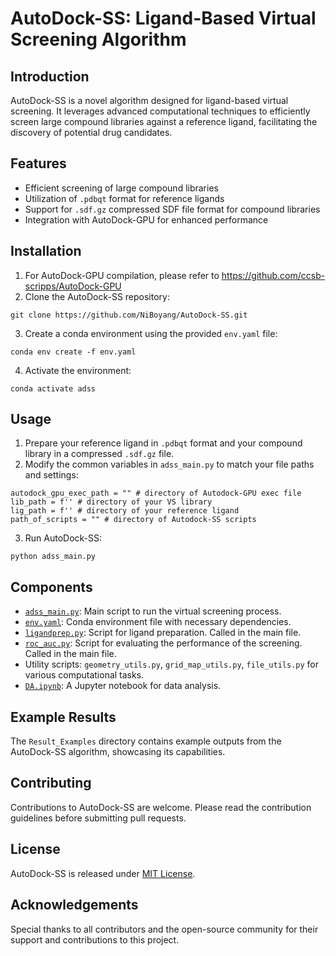 # AutoDock-SS: Ligand-Based Virtual Screening Algorithm

## Introduction
AutoDock-SS is a novel algorithm designed for ligand-based virtual screening. It leverages advanced computational techniques to efficiently screen large compound libraries against a reference ligand, facilitating the discovery of potential drug candidates.

## Features
- Efficient screening of large compound libraries
- Utilization of `.pdbqt` format for reference ligands
- Support for `.sdf.gz` compressed SDF file format for compound libraries
- Integration with AutoDock-GPU for enhanced performance

## Installation
1. For AutoDock-GPU compilation, please refer to https://github.com/ccsb-scripps/AutoDock-GPU
2. Clone the AutoDock-SS repository:
```
git clone https://github.com/NiBoyang/AutoDock-SS.git
```
3. Create a conda environment using the provided `env.yaml` file:
```
conda env create -f env.yaml
```
4. Activate the environment:
```
conda activate adss
```

## Usage
1. Prepare your reference ligand in `.pdbqt` format and your compound library in a compressed `.sdf.gz` file.
2. Modify the common variables in `adss_main.py` to match your file paths and settings:
```
autodock_gpu_exec_path = "" # directory of Autodock-GPU exec file
lib_path = f'' # directory of your VS library
lig_path = f'' # directory of your reference ligand
path_of_scripts = "" # directory of Autodock-SS scripts
```
3. Run AutoDock-SS:
```
python adss_main.py
```

## Components
- [`adss_main.py`](https://github.com/NiBoyang/AutoDock-SS/blob/master/adss_main.py): Main script to run the virtual screening process. 
- [`env.yaml`](https://github.com/NiBoyang/AutoDock-SS/blob/master/env.yaml): Conda environment file with necessary dependencies.
- [`ligandprep.py`](https://github.com/NiBoyang/AutoDock-SS/blob/master/ligandprep.py): Script for ligand preparation. Called in the main file.
- [`roc_auc.py`](https://github.com/NiBoyang/AutoDock-SS/blob/master/roc_auc.py): Script for evaluating the performance of the screening. Called in the main file.
- Utility scripts: `geometry_utils.py`, `grid_map_utils.py`, `file_utils.py` for various computational tasks.
- [`DA.ipynb`](https://github.com/NiBoyang/AutoDock-SS/blob/master/DA.ipynb): A Jupyter notebook for data analysis.

## Example Results
The `Result_Examples` directory contains example outputs from the AutoDock-SS algorithm, showcasing its capabilities.

## Contributing
Contributions to AutoDock-SS are welcome. Please read the contribution guidelines before submitting pull requests.

## License
AutoDock-SS is released under [MIT License](https://opensource.org/licenses/MIT).

## Acknowledgements
Special thanks to all contributors and the open-source community for their support and contributions to this project.

